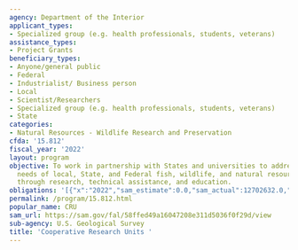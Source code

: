 ```yaml
---
agency: Department of the Interior
applicant_types:
- Specialized group (e.g. health professionals, students, veterans)
assistance_types:
- Project Grants
beneficiary_types:
- Anyone/general public
- Federal
- Industrialist/ Business person
- Local
- Scientist/Researchers
- Specialized group (e.g. health professionals, students, veterans)
- State
categories:
- Natural Resources - Wildlife Research and Preservation
cfda: '15.812'
fiscal_year: '2022'
layout: program
objective: To work in partnership with States and universities to address the information
  needs of local, State, and Federal fish, wildlife, and natural resource agencies
  through research, technical assistance, and education.
obligations: '[{"x":"2022","sam_estimate":0.0,"sam_actual":12702632.0,"usa_spending_actual":15300136.47},{"x":"2023","sam_estimate":13000000.0,"sam_actual":0.0,"usa_spending_actual":3735331.17},{"x":"2024","sam_estimate":13000000.0,"sam_actual":0.0,"usa_spending_actual":0.0}]'
permalink: /program/15.812.html
popular_name: CRU
sam_url: https://sam.gov/fal/58ffed49a16047208e311d5036f0f29d/view
sub-agency: U.S. Geological Survey
title: 'Cooperative Research Units '
---
```

